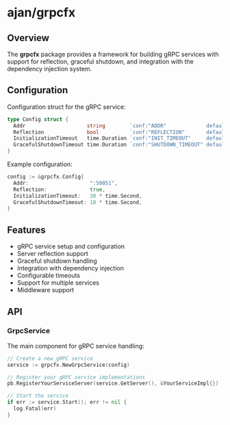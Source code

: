 # ajan/grpcfx

## Overview

The **grpcfx** package provides a framework for building gRPC services with
support for reflection, graceful shutdown, and integration with the dependency
injection system.

## Configuration

Configuration struct for the gRPC service:

```go
type Config struct {
  Addr                    string        `conf:"ADDR"             default:":9090"`
  Reflection              bool          `conf:"REFLECTION"       default:"true"`
  InitializationTimeout   time.Duration `conf:"INIT_TIMEOUT"     default:"25s"`
  GracefulShutdownTimeout time.Duration `conf:"SHUTDOWN_TIMEOUT" default:"5s"`
}
```

Example configuration:

```go
config := &grpcfx.Config{
  Addr:                    ":50051",
  Reflection:              true,
  InitializationTimeout:   30 * time.Second,
  GracefulShutdownTimeout: 10 * time.Second,
}
```

## Features

- gRPC service setup and configuration
- Server reflection support
- Graceful shutdown handling
- Integration with dependency injection
- Configurable timeouts
- Support for multiple services
- Middleware support

## API

### GrpcService

The main component for gRPC service handling:

```go
// Create a new gRPC service
service := grpcfx.NewGrpcService(config)

// Register your gRPC service implementations
pb.RegisterYourServiceServer(service.GetServer(), &YourServiceImpl{})

// Start the service
if err := service.Start(); err != nil {
  log.Fatal(err)
}
```

